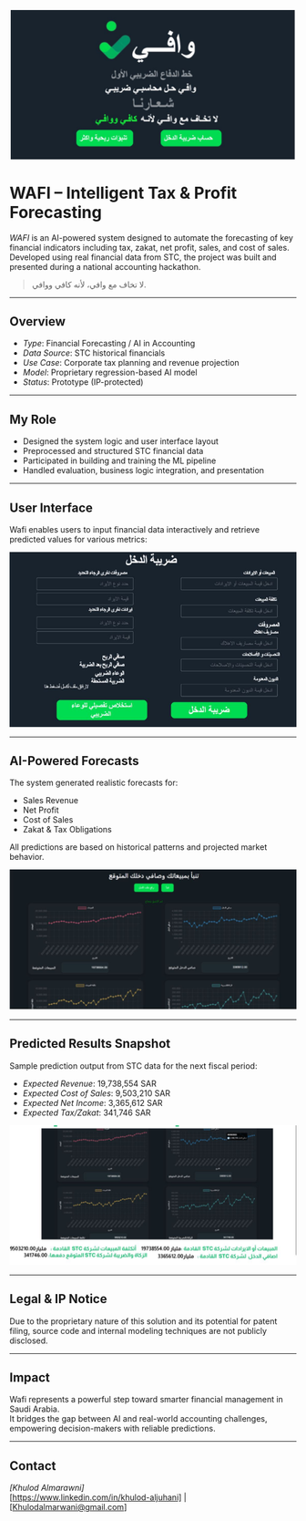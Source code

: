 <p align="center">
  <img src="wafi.header.png" alt="Wafi Logo" width="500"/>
</p>

# WAFI – Intelligent Tax & Profit Forecasting

*WAFI* is an AI-powered system designed to automate the forecasting of key financial indicators including tax, zakat, net profit, sales, and cost of sales.  
Developed using real financial data from STC, the project was built and presented during a national accounting hackathon.

> لا تخاف مع وافي، لأنه كافي ووافي.

---

## Overview

- *Type*: Financial Forecasting / AI in Accounting  
- *Data Source*: STC historical financials  
- *Use Case*: Corporate tax planning and revenue projection  
- *Model*: Proprietary regression-based AI model  
- *Status*: Prototype (IP-protected)

---

## My Role

- Designed the system logic and user interface layout  
- Preprocessed and structured STC financial data  
- Participated in building and training the ML pipeline  
- Handled evaluation, business logic integration, and presentation

---

## User Interface

Wafi enables users to input financial data interactively and retrieve predicted values for various metrics:

![Wafi UI](wafi.ui.png)

---

## AI-Powered Forecasts

The system generated realistic forecasts for:

- Sales Revenue  
- Net Profit  
- Cost of Sales  
- Zakat & Tax Obligations

All predictions are based on historical patterns and projected market behavior.

![Forecast Charts](Wafi.graph.png)

---

## Predicted Results Snapshot

Sample prediction output from STC data for the next fiscal period:

- *Expected Revenue*: 19,738,554 SAR  
- *Expected Cost of Sales*: 9,503,210 SAR  
- *Expected Net Income*: 3,365,612 SAR  
- *Expected Tax/Zakat*: 341,746 SAR

![Prediction Summary](wafi.result.jpg)

---

## Legal & IP Notice

Due to the proprietary nature of this solution and its potential for patent filing, source code and internal modeling techniques are not publicly disclosed.

---

## Impact

Wafi represents a powerful step toward smarter financial management in Saudi Arabia.  
It bridges the gap between AI and real-world accounting challenges, empowering decision-makers with reliable predictions.

---

## Contact

*[Khulod Almarawni]*  
[https://www.linkedin.com/in/khulod-aljuhani] | [Khulodalmarwani@gmail.com]
